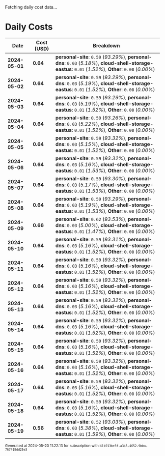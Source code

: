 Fetching daily cost data...
# Daily Costs

| Date | Cost (USD) | Breakdown |
|------|----------------|-----------|
| **2024-05-01** | **0.64** | **personal-site**: `0.59` (_93.29%_), **personal-dns**: `0.03` (_5.18%_), **cloud-shell-storage-eastus**: `0.01` (_1.52%_), **Other**: `0.00` (_0.00%_) |
| **2024-05-02** | **0.64** | **personal-site**: `0.59` (_93.29%_), **personal-dns**: `0.03` (_5.19%_), **cloud-shell-storage-eastus**: `0.01` (_1.52%_), **Other**: `0.00` (_0.00%_) |
| **2024-05-03** | **0.64** | **personal-site**: `0.59` (_93.29%_), **personal-dns**: `0.03` (_5.19%_), **cloud-shell-storage-eastus**: `0.01` (_1.52%_), **Other**: `0.00` (_0.00%_) |
| **2024-05-04** | **0.64** | **personal-site**: `0.59` (_93.26%_), **personal-dns**: `0.03` (_5.22%_), **cloud-shell-storage-eastus**: `0.01` (_1.52%_), **Other**: `0.00` (_0.00%_) |
| **2024-05-05** | **0.64** | **personal-site**: `0.59` (_93.32%_), **personal-dns**: `0.03` (_5.15%_), **cloud-shell-storage-eastus**: `0.01` (_1.52%_), **Other**: `0.00` (_0.00%_) |
| **2024-05-06** | **0.64** | **personal-site**: `0.59` (_93.32%_), **personal-dns**: `0.03` (_5.16%_), **cloud-shell-storage-eastus**: `0.01` (_1.53%_), **Other**: `0.00` (_0.00%_) |
| **2024-05-07** | **0.64** | **personal-site**: `0.59` (_93.30%_), **personal-dns**: `0.03` (_5.17%_), **cloud-shell-storage-eastus**: `0.01` (_1.53%_), **Other**: `0.00` (_0.00%_) |
| **2024-05-08** | **0.64** | **personal-site**: `0.59` (_93.29%_), **personal-dns**: `0.03` (_5.19%_), **cloud-shell-storage-eastus**: `0.01` (_1.53%_), **Other**: `0.00` (_0.00%_) |
| **2024-05-09** | **0.66** | **personal-site**: `0.62` (_93.53%_), **personal-dns**: `0.03` (_5.00%_), **cloud-shell-storage-eastus**: `0.01` (_1.47%_), **Other**: `0.00` (_0.00%_) |
| **2024-05-10** | **0.64** | **personal-site**: `0.59` (_93.31%_), **personal-dns**: `0.03` (_5.16%_), **cloud-shell-storage-eastus**: `0.01` (_1.52%_), **Other**: `0.00` (_0.00%_) |
| **2024-05-11** | **0.64** | **personal-site**: `0.59` (_93.32%_), **personal-dns**: `0.03` (_5.16%_), **cloud-shell-storage-eastus**: `0.01` (_1.52%_), **Other**: `0.00` (_0.00%_) |
| **2024-05-12** | **0.64** | **personal-site**: `0.59` (_93.32%_), **personal-dns**: `0.03` (_5.16%_), **cloud-shell-storage-eastus**: `0.01` (_1.52%_), **Other**: `0.00` (_0.00%_) |
| **2024-05-13** | **0.64** | **personal-site**: `0.59` (_93.32%_), **personal-dns**: `0.03` (_5.16%_), **cloud-shell-storage-eastus**: `0.01` (_1.52%_), **Other**: `0.00` (_0.00%_) |
| **2024-05-14** | **0.64** | **personal-site**: `0.59` (_93.32%_), **personal-dns**: `0.03` (_5.16%_), **cloud-shell-storage-eastus**: `0.01` (_1.52%_), **Other**: `0.00` (_0.00%_) |
| **2024-05-15** | **0.64** | **personal-site**: `0.59` (_93.32%_), **personal-dns**: `0.03` (_5.16%_), **cloud-shell-storage-eastus**: `0.01` (_1.52%_), **Other**: `0.00` (_0.00%_) |
| **2024-05-16** | **0.64** | **personal-site**: `0.59` (_93.32%_), **personal-dns**: `0.03` (_5.16%_), **cloud-shell-storage-eastus**: `0.01` (_1.52%_), **Other**: `0.00` (_0.00%_) |
| **2024-05-17** | **0.64** | **personal-site**: `0.59` (_93.32%_), **personal-dns**: `0.03` (_5.16%_), **cloud-shell-storage-eastus**: `0.01` (_1.52%_), **Other**: `0.00` (_0.00%_) |
| **2024-05-18** | **0.64** | **personal-site**: `0.59` (_93.32%_), **personal-dns**: `0.03` (_5.16%_), **cloud-shell-storage-eastus**: `0.01` (_1.52%_), **Other**: `0.00` (_0.00%_) |
| **2024-05-19** | **0.56** | **personal-site**: `0.52` (_93.03%_), **personal-dns**: `0.03` (_5.38%_), **cloud-shell-storage-eastus**: `0.01` (_1.59%_), **Other**: `0.00` (_0.00%_) |


<sup>Generated at 2024-05-20 11:22:13 for subscription with id `4913be3f-a345-4652-9bba-767418dd25e3`</sup>
